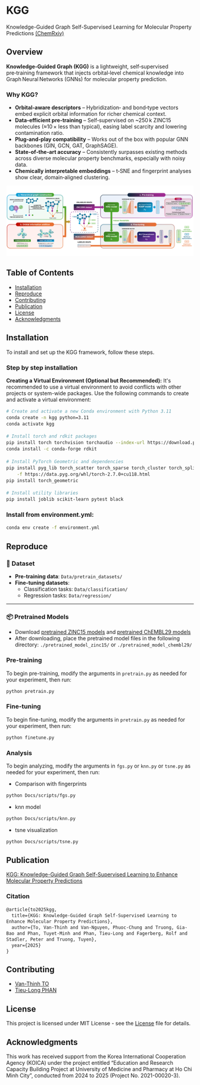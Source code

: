# KGG
Knowledge-Guided Graph Self-Supervised Learning for Molecular Property Predictions [(ChemRxiv)](https://chemrxiv.org/engage/chemrxiv/article-details/68088e84e561f77ed461ef2d)

## Overview

**Knowledge‑Guided Graph (KGG)** is a lightweight, self‑supervised pre‑training framework that injects orbital‑level chemical knowledge into Graph Neural Networks (GNNs) for molecular property prediction.

### Why KGG?
- **Orbital‑aware descriptors** – Hybridization‑ and bond‑type vectors embed explicit orbital information for richer chemical context. 
- **Data‑efficient pre‑training** – Self‑supervised on ~250 k ZINC15 molecules (≈10 × less than typical), easing label scarcity and lowering contamination ratio.  
- **Plug‑and‑play compatibility** – Works out of the box with popular GNN backbones (GIN, GCN, GAT, GraphSAGE).  
- **State‑of‑the‑art accuracy** – Consistently surpasses existing methods across diverse molecular property benchmarks, especially with noisy data.  
- **Chemically interpretable embeddings** – t‑SNE and fingerprint analyses show clear, domain‑aligned clustering.  

![Graphic Abstract](https://github.com/ThinhUMP/KGGraph/blob/review/Data/Image/graphic_abstract.png)


## Table of Contents
- [Installation](#installation)
- [Reproduce](#reproduce)
- [Contributing](#contributing)
- [Publication](#publication)
- [License](#license)
- [Acknowledgments](#acknowledgments)


## Installation

To install and set up the KGG framework, follow these steps. 

### **Step by step installation**

**Creating a Virtual Environment (Optional but Recommended):**
  It's recommended to use a virtual environment to avoid conflicts with other projects or system-wide packages. Use the following commands to create and activate a virtual environment:

```bash
# Create and activate a new Conda environment with Python 3.11
conda create -n kgg python=3.11
conda activate kgg

# Install torch and rdkit packages
pip install torch torchvision torchaudio --index-url https://download.pytorch.org/whl/cu118
conda install -c conda-forge rdkit

# Install PyTorch Geometric and dependencies
pip install pyg_lib torch_scatter torch_sparse torch_cluster torch_spline_conv \
    -f https://data.pyg.org/whl/torch-2.7.0+cu118.html
pip install torch_geometric

# Install utility libraries
pip install joblib scikit-learn pytest black
```

### **Install from environment.yml:**
```bash
conda env create -f environment.yml
```

## Reproduce

### 📂 Dataset

- **Pre-training data**: `Data/pretrain_datasets/`
- **Fine-tuning datasets**:  
  - Classification tasks: `Data/classification/`  
  - Regression tasks: `Data/regression/`

---

### 📦 Pretrained Models

- Download [pretrained ZINC15 models](https://drive.google.com/drive/folders/1jI_20IKUhSn4_YKu9B7EobLFd7KNxS3T?usp=sharing) and [pretrained ChEMBL29 models](https://drive.google.com/drive/folders/1j3igj7nNr4OYmBCOB9lXJeYuYSEdivCl?usp=sharing)
- After downloading, place the pretrained model files in the following directory: `./pretrained_model_zinc15/` or `./pretrained_model_chembl29/`


### Pre-training
To begin pre-training, modify the arguments in `pretrain.py` as needed for your experiment, then run:
```bash
python pretrain.py
```
### Fine-tuning
To begin fine-tuning, modify the arguments in `pretrain.py` as needed for your experiment, then run:
```bash
python finetune.py
```
### Analysis
To begin analyzing, modify the arguments in `fgs.py` or `knn.py` or `tsne.py` as needed for your experiment, then run:
- Comparison with fingerprints
```bash
python Docs/scripts/fgs.py
```
- knn model
```bash
python Docs/scripts/knn.py
```
- tsne visualization
```bash
python Docs/scripts/tsne.py
```

## Publication

[KGG: Knowledge-Guided Graph Self-Supervised Learning to Enhance Molecular Property Predictions](https://chemrxiv.org/engage/chemrxiv/article-details/68088e84e561f77ed461ef2d)


### Citation
```
@article{to2025kgg,
  title={KGG: Knowledge-Guided Graph Self-Supervised Learning to Enhance Molecular Property Predictions},
  author={To, Van-Thinh and Van-Nguyen, Phuoc-Chung and Truong, Gia-Bao and Phan, Tuyet-Minh and Phan, Tieu-Long and Fagerberg, Rolf and Stadler, Peter and Truong, Tuyen},
  year={2025}
}
```


## Contributing
- [Van-Thinh TO](https://github.com/ThinhUMP)
- [Tieu-Long PHAN](https://tieulongphan.github.io/)

## License

This project is licensed under MIT License - see the [License](LICENSE) file for details.

## Acknowledgments

This work has received support from the Korea International Cooperation Agency (KOICA) under the project entitled “Education and Research Capacity Building Project at University of Medicine and Pharmacy at Ho Chi Minh City”, conducted from 2024 to 2025 (Project No. 2021-00020-3).